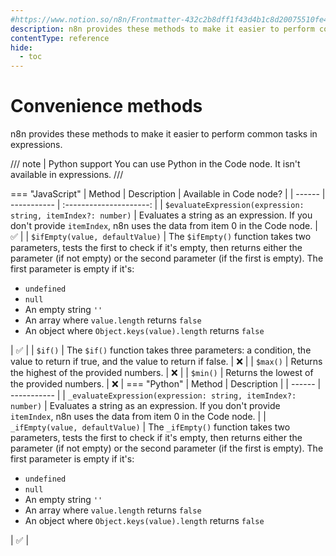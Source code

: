 ```yaml
---
#https://www.notion.so/n8n/Frontmatter-432c2b8dff1f43d4b1c8d20075510fe4
description: n8n provides these methods to make it easier to perform common tasks in expressions.
contentType: reference
hide:
  - toc
---
```


# Convenience methods

n8n provides these methods to make it easier to perform common tasks in expressions.

/// note | Python support
You can use Python in the Code node. It isn't available in expressions.
///

=== "JavaScript"
	| Method | Description | Available in Code node? |
	| ------ | ----------- | :---------------------: |
	| `$evaluateExpression(expression: string, itemIndex?: number)` | Evaluates a string as an expression. If you don't provide `itemIndex`, n8n uses the data from item 0 in the Code node. | :white_check_mark: |
	| `$ifEmpty(value, defaultValue)` | The `$ifEmpty()` function takes two parameters, tests the first to check if it's empty, then returns either the parameter (if not empty) or the second parameter (if the first is empty). The first parameter is empty if it's:<ul><li>`undefined`</li><li>`null`</li><li>An empty string `''`</li><li>An array where `value.length` returns `false`</li><li>An object where `Object.keys(value).length` returns `false`</li></ul> | :white_check_mark: |
	| `$if()` | The `$if()` function takes three parameters: a condition, the value to return if true, and the value to return if false. | :x: | 
	| `$max()` | Returns the highest of the provided numbers. | :x: |
	| `$min()` | Returns the lowest of the provided numbers. | :x: |
=== "Python"
	| Method | Description |
	| ------ | ----------- | 
	| `_evaluateExpression(expression: string, itemIndex?: number)` | Evaluates a string as an expression. If you don't provide `itemIndex`, n8n uses the data from item 0 in the Code node. |
	| `_ifEmpty(value, defaultValue)` | The `_ifEmpty()` function takes two parameters, tests the first to check if it's empty, then returns either the parameter (if not empty) or the second parameter (if the first is empty). The first parameter is empty if it's:<ul><li>`undefined`</li><li>`null`</li><li>An empty string `''`</li><li>An array where `value.length` returns `false`</li><li>An object where `Object.keys(value).length` returns `false`</li></ul> | :white_check_mark: |
